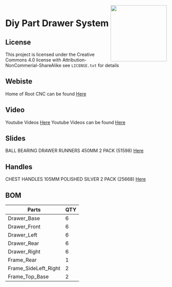 <img align="right" width=175 src="Media/R_Logo.png" />

# Diy Part Drawer System 


## License

This project is licensed under the Creative Commons 4.0 license with 
Attribution-NonCommerial-ShareAlike see `LICENSE.txt` for details

## Webiste

Home of Root CNC can be found [Here](https://rootcnc.com/)

## Video
Youtube Videos [Here](https://youtu.be/O-uVevOGlKc)
Youtube Videos can be found [Here](https://www.youtube.com/sailorpete12)

## Slides 
BALL BEARING DRAWER RUNNERS 450MM 2 PACK (51598) [Here](https://www.screwfix.com/p/ball-bearing-drawer-runners-450mm-2-pack/51598)

## Handles 
CHEST HANDLES 105MM POLISHED SILVER 2 PACK (25668) [Here](https://www.screwfix.com/p/chest-handles-105mm-polished-silver-2-pack/25668)

## BOM

| Parts                  | QTY    |
|----------------------------------|----------|
| Drawer_Base               | 6      |
| Drawer_Front          | 6      |
| Drawer_Left         | 6      |
| Drawer_Rear         | 6      |
| Drawer_Right         | 6      |
| Frame_Rear         | 1     |
| Frame_SideLeft_Right         | 2      |
| Frame_Top_Base         | 2      |